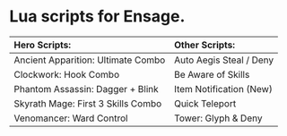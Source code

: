 <h1> Lua scripts for Ensage. </h1>
<table>
<thead>
<tr>
<th align="left">Hero Scripts:</th>
<th align="left">Other Scripts:</th>
</tr>
</thead>
<tbody>
<tr>
<td align="left">Ancient Apparition: Ultimate Combo</td>
<td align="left">Auto Aegis Steal / Deny</td>
</tr>
<tr>
<td align="left">Clockwork: Hook Combo</td>
<td align="left">Be Aware of Skills</td>
</tr>
<tr>
<td align="left">Phantom Assassin: Dagger + Blink</td>
<td align="left">Item Notification (New)</td>
</tr>
<tr>
<td align="left">Skyrath Mage: First 3 Skills Combo</td>
<td align="left">Quick Teleport</td>
</tr>
<tr>
<td align="left">Venomancer: Ward Control</td>
<td align="left">Tower: Glyph & Deny</td>
</tr>
</tbody>
</table>
